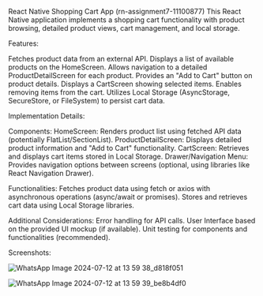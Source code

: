React Native Shopping Cart App (rn-assignment7-11100877)
This React Native application implements a shopping cart functionality with product browsing, detailed product views, cart management, and local storage.








Features:

Fetches product data from an external API.
Displays a list of available products on the HomeScreen.
Allows navigation to a detailed ProductDetailScreen for each product.
Provides an "Add to Cart" button on product details.
Displays a CartScreen showing selected items.
Enables removing items from the cart.
Utilizes Local Storage (AsyncStorage, SecureStore, or FileSystem) to persist cart data.







Implementation Details:






Components:
HomeScreen: Renders product list using fetched API data (potentially FlatList/SectionList).
ProductDetailScreen: Displays detailed product information and "Add to Cart" functionality.
CartScreen: Retrieves and displays cart items stored in Local Storage.
Drawer/Navigation Menu: Provides navigation options between screens (optional, using libraries like React Navigation Drawer).








Functionalities:
Fetches product data using fetch or axios with asynchronous operations (async/await or promises).
Stores and retrieves cart data using Local Storage libraries.







Additional Considerations:
Error handling for API calls.
User Interface based on the provided UI mockup (if available).
Unit testing for components and functionalities (recommended).








Screenshots:









![WhatsApp Image 2024-07-12 at 13 59 38_d818f051](https://github.com/user-attachments/assets/0c8ed91d-dcc5-4fe5-9e30-869e365675fd)









![WhatsApp Image 2024-07-12 at 13 59 39_be8b4df0](https://github.com/user-attachments/assets/fc01750d-5a28-42fa-a992-9e9ba7cc9bfe)


